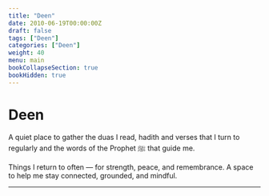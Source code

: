 ```yaml
---
title: "Deen"
date: 2010-06-19T00:00:00Z
draft: false
tags: ["Deen"]
categories: ["Deen"]
weight: 40
menu: main
bookCollapseSection: true
bookHidden: true
---
```


# Deen

A quiet place to gather the duas I read, hadith  and verses that I turn to regularly and the words of the Prophet ﷺ that guide me.


Things I return to often — for strength, peace, and remembrance. A space to help me stay connected, grounded, and mindful.

---